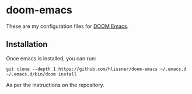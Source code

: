 # doom-emacs

These are my configuration files for [DOOM Emacs](https://github.com/hlissner/doom-emacs).

## Installation

Once emacs is installed, you can run:

```shell
git clone --depth 1 https://github.com/hlissner/doom-emacs ~/.emacs.d
~/.emacs.d/bin/doom install
```

As per the instructions on the repository.
